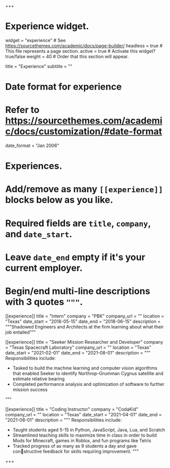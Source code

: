 +++
# Experience widget.
widget = "experience"  # See https://sourcethemes.com/academic/docs/page-builder/
headless = true  # This file represents a page section.
active = true  # Activate this widget? true/false
weight = 40  # Order that this section will appear.

title = "Experience"
subtitle = ""

# Date format for experience
#   Refer to https://sourcethemes.com/academic/docs/customization/#date-format
date_format = "Jan 2006"

# Experiences.
#   Add/remove as many `[[experience]]` blocks below as you like.
#   Required fields are `title`, `company`, and `date_start`.
#   Leave `date_end` empty if it's your current employer.
#   Begin/end multi-line descriptions with 3 quotes `"""`.

[[experience]]
  title = "Intern"
  company = "PBK"
  company_url = ""
  location = "Texas"
  date_start = "2018-05-15"
  date_end = "2018-06-15"
  description = """Shadowed Engineers and Architects at the firm learning about what their job entailed"""

[[experience]]
  title = "Seeker Mission Researcher and Developer"
  company = "Texas Spacecraft Laboratory"
  company_url = ""
  location = "Texas"
  date_start = "2021-02-01"
  date_end = "2021-08-01"
  description = """
  Responsibilities include:
  
  * Tasked to build the machine learning and computer vision algorithms that enabled Seeker to identify Northrop-Grumman Cygnus satellite and estimate relative bearing
  * Completed performance analysis and optimization of software to further mission success

  """

[[experience]]
  title = "Coding Instructor"
  company = "CodaKid"
  company_url = ""
  location = "Texas"
  date_start = "2021-04-01"
  date_end = "2021-08-01"
  description = """
  Responsibilities include:
  
  * Taught students aged 5-15 in Python, JavaScript, Java, Lua, and Scratch
  * Streamlined teaching skills to maximize time in class in order to build Mods for Minecraft, games in Roblox, and fun programs like Tetris
  * Tracked progress of as many as 9 students a day and gave constructive feedback for skills requiring improvement.
"""



+++
